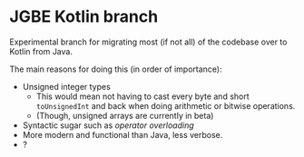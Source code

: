 # JGBE Kotlin branch

Experimental branch for migrating most (if not all) of the codebase
over to Kotlin from Java.

The main reasons for doing this (in order of importance):
- Unsigned integer types
  - This would mean not having to cast every byte and short `toUnsignedInt`
  and back when doing arithmetic or bitwise operations.
  - (Though, unsigned arrays are currently in beta)
- Syntactic sugar such as _operator overloading_
- More modern and functional than Java, less verbose.
- ?
